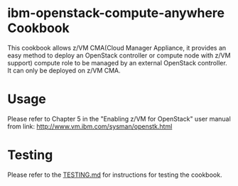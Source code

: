 ibm-openstack-compute-anywhere Cookbook
=================================
This cookbook allows z/VM CMA(Cloud Manager Appliance, it provides an easy method to deploy an OpenStack controller or compute node with z/VM support) compute role to be managed by an external OpenStack controller.
It can only be deployed on z/VM CMA.

Usage
========
Please refer to Chapter 5 in the "Enabling z/VM for OpenStack" user manual from link:
http://www.vm.ibm.com/sysman/openstk.html
 
Testing
=======
Please refer to the [TESTING.md](TESTING.md) for instructions for testing the cookbook.
